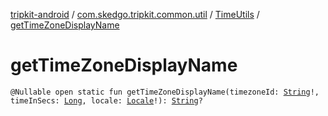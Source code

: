 [tripkit-android](../../index.md) / [com.skedgo.tripkit.common.util](../index.md) / [TimeUtils](index.md) / [getTimeZoneDisplayName](./get-time-zone-display-name.md)

# getTimeZoneDisplayName

`@Nullable open static fun getTimeZoneDisplayName(timezoneId: `[`String`](https://kotlinlang.org/api/latest/jvm/stdlib/kotlin/-string/index.html)`!, timeInSecs: `[`Long`](https://kotlinlang.org/api/latest/jvm/stdlib/kotlin/-long/index.html)`, locale: `[`Locale`](https://docs.oracle.com/javase/7/docs/api/java/util/Locale.html)`!): `[`String`](https://kotlinlang.org/api/latest/jvm/stdlib/kotlin/-string/index.html)`?`